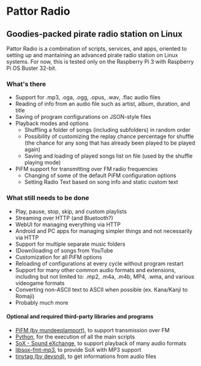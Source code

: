 # Pattor Radio
## Goodies-packed pirate radio station on Linux

Pattor Radio is a combination of scripts, services, and apps, oriented to setting up and mantaining an advanced pirate radio station on Linux systems.
For now, this is tested only on the Raspberry Pi 3 with Raspberry Pi OS Buster 32-bit.

### What's there
- Support for .mp3, .oga, .ogg, .opus, .wav, .flac audio files
- Reading of info from an audio file such as artist, album, duration, and title
- Saving of program configurations on JSON-style files
- Playback modes and options
  - Shuffling a folder of songs (including subfolders) in random order
  - Possibility of customizing the replay chance percentage for shuffle (the chance for any song that has already been played to be played again)
  - Saving and loading of played songs list on file (used by the shuffle playing mode)
- PiFM support for transmitting over FM radio frequencies
  - Changing of some of the default PiFM configuration options
  - Setting Radio Text based on song info and static custom text

### What still needs to be done
- Play, pause, stop, skip, and custom playlists
- Streaming over HTTP (and Bluetooth?)
- WebUI for managing everything via HTTP
- Android and PC apps for managing simpler things and not necessarily via HTTP
- Support for multiple separate music folders
- (Down)loading of songs from YouTube
- Customization for all PiFM options
- Reloading of configurations at every cycle without program restart
- Support for many other common audio formats and extensions, including but not limited to: .mp2, .m4a, .m4b, MP4, .wma, and various videogame formats
- Converting non-ASCII text to ASCII when possible (ex. Kana/Kanji to Romaji)
- Probably much more

#### Optional and required third-party libraries and programs
- [PiFM (by mundeeplamport)](https://github.com/mundeeplamport/PiFM.git), to support transmission over FM
- [Python](https://www.python.org/), for the execution of all the main scripts
- [SoX - Sound eXchange](http://sox.sourceforge.net/), to support playback of many audio formats
- [libsox-fmt-mp3](https://packages.debian.org/search?keywords=libsox-fmt-mp3), to provide SoX with MP3 support
- [tinytag (by devsnd)](https://github.com/devsnd/tinytag), to get informations from audio files
